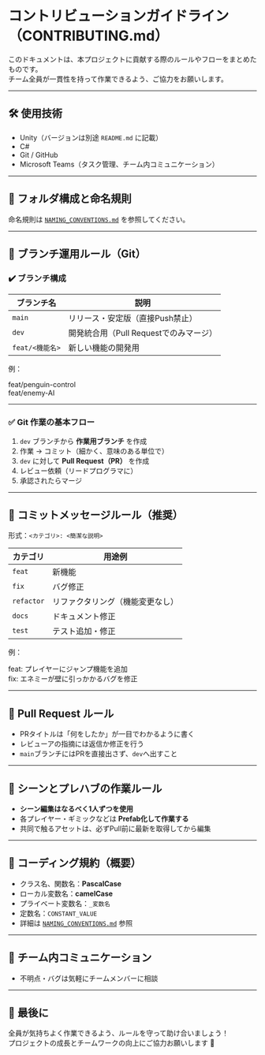 # コントリビューションガイドライン（CONTRIBUTING.md）

このドキュメントは、本プロジェクトに貢献する際のルールやフローをまとめたものです。  
チーム全員が一貫性を持って作業できるよう、ご協力をお願いします。

---

## 🛠 使用技術

- Unity（バージョンは別途 `README.md` に記載）
- C#
- Git / GitHub
- Microsoft Teams（タスク管理、チーム内コミュニケーション）

---

## 📁 フォルダ構成と命名規則

命名規則は [`NAMING_CONVENTIONS.md`](./NAMING_CONVENTIONS.md) を参照してください。

---

## 🌿 ブランチ運用ルール（Git）

### ✔️ ブランチ構成

| ブランチ名 | 説明 |
|------------|------|
| `main`     | リリース・安定版（直接Push禁止） |
| `dev`      | 開発統合用（Pull Requestでのみマージ） |
| `feat/<機能名>` | 新しい機能の開発用 |

例：

feat/penguin-control  
feat/enemy-AI

---

### ✅ Git 作業の基本フロー

1. `dev` ブランチから **作業用ブランチ** を作成
2. 作業 → コミット（細かく、意味のある単位で）
3. `dev` に対して **Pull Request（PR）** を作成
4. レビュー依頼（リードプログラマに）
5. 承認されたらマージ

---

## 💬 コミットメッセージルール（推奨）

形式：`<カテゴリ>: <簡潔な説明>`

| カテゴリ | 用途例 |
|----------|--------|
| `feat`   | 新機能 |
| `fix`    | バグ修正 |
| `refactor` | リファクタリング（機能変更なし） |
| `docs`   | ドキュメント修正 |
| `test`   | テスト追加・修正 |

例：

feat: プレイヤーにジャンプ機能を追加  
fix: エネミーが壁に引っかかるバグを修正

---

## 🔀 Pull Request ルール

- PRタイトルは「何をしたか」が一目でわかるように書く
- レビューアの指摘には返信か修正を行う
- `main`ブランチにはPRを直接出さず、`dev`へ出すこと

---

## 🧪 シーンとプレハブの作業ルール

- **シーン編集はなるべく1人ずつを使用**
- 各プレイヤー・ギミックなどは **Prefab化して作業する**
- 共同で触るアセットは、必ずPull前に最新を取得してから編集

---

## 🧱 コーディング規約（概要）

- クラス名、関数名：**PascalCase**
- ローカル変数名：**camelCase**
- プライベート変数名：`_変数名`
- 定数名：`CONSTANT_VALUE`
- 詳細は [`NAMING_CONVENTIONS.md`](./NAMING_CONVENTIONS.md) 参照

---

## 👥 チーム内コミュニケーション

- 不明点・バグは気軽にチームメンバーに相談

---

## 🎯 最後に

全員が気持ちよく作業できるよう、ルールを守って助け合いましょう！  
プロジェクトの成長とチームワークの向上にご協力お願いします 🙏